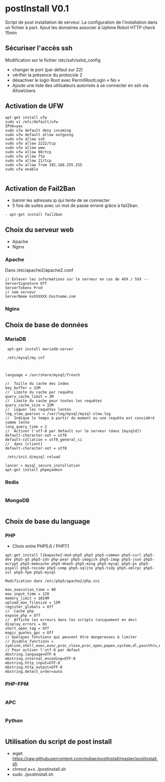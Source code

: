 # postInstall V0.1

Script de post installation  de serveur.
La configuration de l'installation dans un fichier à part.
Ajout les domaines associer à Uptime Robot HTTP check 15min

## Sécuriser l'accès ssh

Modification sur le fichier /etc/ssh/sshd_config

- changer le port (par défaut sur 22)
- vérifier la présence du protocole 2  
- désactiver le login Root avec PermitRootLogin « No » 
- Ajoute une liste des utilisateurs autorisés à se connecter en ssh via AllowUsers 

## Activation de UFW

```
apt-get install ufw
sudo vi /etc/default/ufw
IPV6=yes
sudo ufw default deny incoming
sudo ufw default allow outgoing
sudo ufw allow ssh
sudo ufw allow 2222/tcp
sudo ufw allow www
sudo ufw allow 80/tcp 
sudo ufw allow ftp
sudo ufw allow 21/tcp 
sudo ufw allow from 192.168.255.255
sudo ufw enable


```

## Activation de Fail2Ban

- bannir les adresses ip qui tente de se connecter 
- 5 fois de suites avec un mot de passe erroné grâce à fail2ban.
```
- apt-get install fail2ban
```

## Choix du serveur web 

- Apache
- Nginx

### Apache

Dans /etc/apache2/apache2.conf
```
// Enlever les informations sur le serveur en cas de 4XX / 5XX --
ServerSignature Off
ServerTokens Prod
// nom serveur
ServerName ksXXXXXX.hostname.com
```
### Nginx



## Choix de base de données


### MariaDB

```
 apt-get install mariadb-server
 
 /etc/mysql/my.cnf
 


language = /usr/share/mysql/french

//  Taille du cache des index
key_buffer = 32M
//  Limite du cache par requête
query_cache_limit = 2M
//  Limite du cache pour toutes les requêtes
query_cache_size = 32M
//  Loguer les requêtes lentes
log_slow_queries = /var/log/mysql/mysql-slow.log
//  Indique le temps à partir du moment ou une requête est considéré comme lente
long_query_time = 2
//  Activer l'utf-8 par default sur le serveur (dans [mysqld])
default-character-set = utf8
default-collation = utf8_general_ci
//  dans [client]
default-character-set = utf8

 /etc/init.d/mysql reload
 
lancer « mysql_secure_installation
apt-get install phpmyadmin
``` 
 
### Redis
```
```

 
### MongoDB
```
```

## Choix de base du language

### PHP

- Choix entre PHP5.6 / PHP7.1
```
apt-get install libapache2-mod-php5 php5 php5-common php5-curl php5-dev php5-gd php5-idn php-pear php5-imagick php5-imap php5-json php5-mcrypt php5-memcache php5-mhash php5-ming php5-mysql php5-ps php5-pspell php5-recode php5-snmp php5-sqlite php5-tidy php5-xmlrpc php5-xsl php5-fpm php5-mysql

Modification dans /etc/php5/apache2/php.ini

max_execution_time = 90
max_input_time = 120
memory_limit = 1024M
upload_max_filesize = 15M
register_globals = Off
//  Cache php
expose_php = Off
//  Affiche les erreurs dans les scripts (uniquement en dev)
display_errors = On
short_open_tag = Off
magic_quotes_gpc = Off
// Quelques fonctions qui peuvent être dangereuses à limiter
// disable_functions = symlink,shell_exec,exec,proc_close,proc_open,popen,system,dl,passthru,escapeshellarg,escapeshellcmd
// Pour activer l'utf-8 par defaut
mbstring.language=UTF-8
mbstring.internal_encoding=UTF-8
mbstring.http_input=UTF-8
mbstring.http_output=UTF-8
mbstring.detect_order=auto
```

### PHP-FPM

```
```

### APC


```
```

### Python

 
```
```

## Utilisation du script de post install

- wget https://raw.githubusercontent.com/mdjae/postInstall/master/postInstall.sh
- chmod a+x ./postinstall.sh
- sudo ./postinstall.sh
